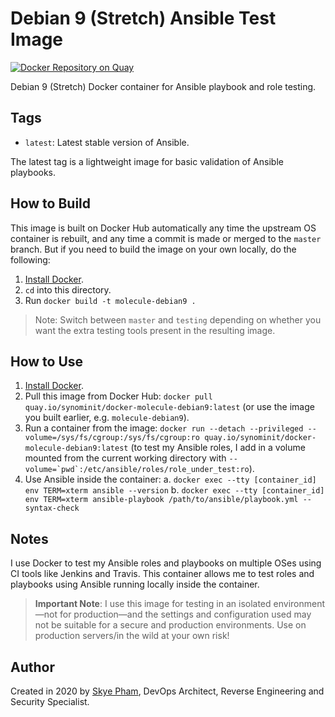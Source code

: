 # Debian 9 (Stretch) Ansible Test Image
[![Docker Repository on Quay](https://quay.io/repository/synominit/docker-molecule-debian9/status "Docker Repository on Quay")](https://quay.io/repository/synominit/docker-molecule-debian9)


Debian 9 (Stretch) Docker container for Ansible playbook and role testing.

## Tags

  - `latest`: Latest stable version of Ansible.

The latest tag is a lightweight image for basic validation of Ansible playbooks.

## How to Build

This image is built on Docker Hub automatically any time the upstream OS container is rebuilt, and any time a commit is made or merged to the `master` branch. But if you need to build the image on your own locally, do the following:

  1. [Install Docker](https://docs.docker.com/engine/installation/).
  2. `cd` into this directory.
  3. Run `docker build -t molecule-debian9 .`

> Note: Switch between `master` and `testing` depending on whether you want the extra testing tools present in the resulting image.

## How to Use

  1. [Install Docker](https://docs.docker.com/engine/installation/).
  2. Pull this image from Docker Hub: `docker pull quay.io/synominit/docker-molecule-debian9:latest` (or use the image you built earlier, e.g. `molecule-debian9`).
  3. Run a container from the image: `docker run --detach --privileged --volume=/sys/fs/cgroup:/sys/fs/cgroup:ro quay.io/synominit/docker-molecule-debian9:latest` (to test my Ansible roles, I add in a volume mounted from the current working directory with ``--volume=`pwd`:/etc/ansible/roles/role_under_test:ro``).
  4. Use Ansible inside the container:
    a. `docker exec --tty [container_id] env TERM=xterm ansible --version`
    b. `docker exec --tty [container_id] env TERM=xterm ansible-playbook /path/to/ansible/playbook.yml --syntax-check`

## Notes

I use Docker to test my Ansible roles and playbooks on multiple OSes using CI tools like Jenkins and Travis. This container allows me to test roles and playbooks using Ansible running locally inside the container.

> **Important Note**: I use this image for testing in an isolated environment—not for production—and the settings and configuration used may not be suitable for a secure and production environments. Use on production servers/in the wild at your own risk!

## Author

Created in 2020 by [Skye Pham](https://www.skyelp.com/), DevOps Architect, Reverse Engineering and Security Specialist.
